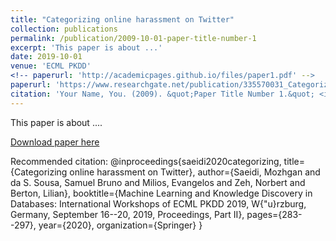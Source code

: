 ```yaml
---
title: "Categorizing online harassment on Twitter"
collection: publications
permalink: /publication/2009-10-01-paper-title-number-1
excerpt: 'This paper is about ...'
date: 2019-10-01
venue: 'ECML PKDD'
<!-- paperurl: 'http://academicpages.github.io/files/paper1.pdf' -->
paperurl: 'https://www.researchgate.net/publication/335570031_Categorizing_Online_Harassment_on_Twitter'
citation: 'Your Name, You. (2009). &quot;Paper Title Number 1.&quot; <i>Journal 1</i>. 1(1).'
---
```

This paper is about ....

[Download paper here]([http://academicpages.github.io/files/paper1.pdf](https://www.researchgate.net/profile/Samuel-Sousa-8/publication/335570031_Categorizing_Online_Harassment_on_Twitter/links/5d6dfe7c299bf1808d61c517/Categorizing-Online-Harassment-on-Twitter.pdf))

Recommended citation: @inproceedings{saeidi2020categorizing,
  title={Categorizing online harassment on Twitter},
  author={Saeidi, Mozhgan and da S. Sousa, Samuel Bruno and Milios, Evangelos and Zeh, Norbert and Berton, Lilian},
  booktitle={Machine Learning and Knowledge Discovery in Databases: International Workshops of ECML PKDD 2019, W{\"u}rzburg, Germany, September 16--20, 2019, Proceedings, Part II},
  pages={283--297},
  year={2020},
  organization={Springer}
}
<!-- Your Name, You. (2009). "Paper Title Number 1." <i>Journal 1</i>. 1(1). -->
